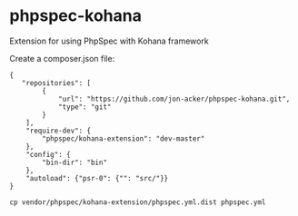 phpspec-kohana
==============

Extension for using PhpSpec with Kohana framework

Create a composer.json file:
```
{
   "repositories": [
        {
            "url": "https://github.com/jon-acker/phpspec-kohana.git",
            "type": "git"
        }
    ],
    "require-dev": {
        "phpspec/kohana-extension": "dev-master"
    },
    "config": {
        "bin-dir": "bin"
    },
    "autoload": {"psr-0": {"": "src/"}}
}
```

```
cp vendor/phpspec/kohana-extension/phpspec.yml.dist phpspec.yml
```

